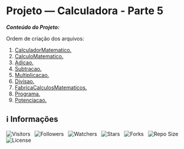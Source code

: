 <!-- Título -->
# Projeto — Calculadora - Parte 5

***Conteúdo do Projeto:***

Ordem de criação dos arquivos:

1. [CalculadorMatematico.](CalculadorMatematico.java)
2. [CalculoMatematico.](CalculoMatematico.java)
3. [Adicao.](Adicao.java)
4. [Subtracao.](Subtracao.java)
5. [Multiplicacao.](Multiplicacao.java)
6. [Divisao.](Divisao.java)
7. [FabricaCalculosMatematicos.](FabricaCalculosMatematicos.java)
8. [Programa.](Programa.java)
9. [Potenciacao.](Potenciacao.java)

<!-- Informações -->
## &#8505; Informações

![Visitors](https://api.visitorbadge.io/api/visitors?path=Devsgeeknerd%2Fpro-cal-par-5-com-agr-car-log-ori-obj-com-bas&label=Visitantes&labelColor=%23700070&labelStyle=none&countColor=%23000fff&style=plastic&color=%23ffffff "Total de Visitantes")
&nbsp;
![Followers](https://img.shields.io/github/followers/Devsgeeknerd?style=p&label=Seguidores&labelColor=800080&color=000fff "Total de Seguidores")
&nbsp;
![Watchers](https://img.shields.io/github/watchers/Devsgeeknerd/pro-cal-par-5-com-agr-car-log-ori-obj-com-bas?style=p&label=Observadores&labelColor=800080&color=000fff "Total de Observadores")
&nbsp;
![Stars](https://img.shields.io/github/stars/Devsgeeknerd/pro-cal-par-5-com-agr-car-log-ori-obj-com-bas?style=p&label=Estrelas&labelColor=800080&color=000fff "Total de Estrelas")
&nbsp;
![Forks](https://img.shields.io/github/forks/Devsgeeknerd/pro-cal-par-5-com-agr-car-log-ori-obj-com-bas?style=p&label=Bifurcações&labelColor=800080&color=000fff "Total de Bifurcações")
&nbsp;
![Repo Size](https://img.shields.io/github/repo-size/Devsgeeknerd/pro-cal-par-5-com-agr-car-log-ori-obj-com-bas?style=p&label=Tamanho&labelColor=800080&color=000fff "Tamanho do Repositório")
&nbsp;
![License](https://img.shields.io/github/license/Devsgeeknerd/pro-cal-par-5-com-agr-car-log-ori-obj-com-bas?style=p&label=Licença&labelColor=800080&color=000fff "Licença do Repositório")
